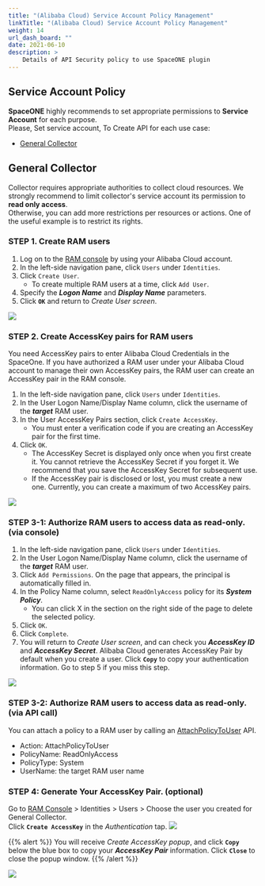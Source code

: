 ```yaml
---
title: "(Alibaba Cloud) Service Account Policy Management"
linkTitle: "(Alibaba Cloud) Service Account Policy Management"
weight: 14
url_dash_board: "" 
date: 2021-06-10
description: >
    Details of API Security policy to use SpaceONE plugin
---
```


## Service Account Policy
**SpaceONE** highly recommends to set appropriate permissions to **Service Account** for each purpose.<br>
Please, Set service account, To Create API for each use case:
* [General Collector](#general-collector)

## General Collector
Collector requires appropriate authorities to collect cloud resources. We strongly recommend to limit collector's service account its permission to **read only access**.<br>
Otherwise, you can add more restrictions per resources or actions. One of the useful example is to restrict its rights.

### **STEP 1. Create RAM users**

1. Log on to the [RAM console](https://ram.console.aliyun.com/) by using your Alibaba Cloud account.
2. In the left-side navigation pane, click `Users` under `Identities`.
3. Click `Create User`.
   * To create multiple RAM users at a time, click `Add User`.
4. Specify the _**Logon Name**_ and _**Display Name**_ parameters.
5. Click **`OK`** and return to _Create User screen_.

![](/docs/guides/user_guide/service_account/service_account_img/alibaba/image(110).png)

### **STEP 2. Create AccessKey pairs for RAM users**
You need AccessKey pairs to enter Alibaba Cloud Credentials in the SpaceOne. If you have authorized a RAM user under your Alibaba Cloud account to manage their own AccessKey pairs, the RAM user can create an AccessKey pair in the RAM console.

1. In the left-side navigation pane, click `Users` under `Identities`.
2. In the User Logon Name/Display Name column, click the username of the _**target**_ RAM user.
3. In the User AccessKey Pairs section, click `Create AccessKey`.
   * You must enter a verification code if you are creating an AccessKey pair for the first time.
4. Click `OK`.
   * The AccessKey Secret is displayed only once when you first create it. You cannot retrieve the AccessKey Secret if you forget it. We recommend that you save the AccessKey Secret for subsequent use.
   * If the AccessKey pair is disclosed or lost, you must create a new one. Currently, you can create a maximum of two AccessKey pairs.

![](/docs/guides/user_guide/service_account/service_account_img/alibaba/image(105).png)


### **STEP 3-1: Authorize RAM users to access data as read-only. \(via console\)**

1. In the left-side navigation pane, click `Users` under `Identities`.
2. In the User Logon Name/Display Name column, click the username of the _**target**_ RAM user.
3. Click `Add Permissions`. On the page that appears, the principal is automatically filled in.
4. In the Policy Name column, select `ReadOnlyAccess` policy for its _**System Policy**_.
   * You can click X in the section on the right side of the page to delete the selected policy.
5. Click `OK`.
6. Click `Complete`.
7. You will return to _Create User screen_, and can check you _**AccessKey ID**_ and _**AccessKey Secret**_. Alibaba Cloud generates AccessKey Pair by default when you create a user. Click **`Copy`** to copy your authentication information. Go to step 5 if you miss this step.

![](/docs/guides/user_guide/service_account/service_account_img/alibaba/image(108).png)

### **STEP 3-2: Authorize RAM users to access data as read-only. \(via API call\)**
You can attach a policy to a RAM user by calling an [AttachPolicyToUser](https://www.alibabacloud.com/help/doc-detail/28725.htm?spm=a2c63.p38356.879954.6.d7591b28E3RsUP#doc-api-Ram-AttachPolicyToUser) API.

* Action: AttachPolicyToUser
* PolicyName: ReadOnlyAccess
* PolicyType: System
* UserName: the target RAM user name

### **STEP 4: Generate Your AccessKey Pair. \(optional\)**
Go to [RAM Console](https://ram.console.aliyun.com/) &gt; Identities &gt; Users &gt; Choose the user you created for General Collector. <br>
Click **`Create AccessKey`** in the _Authentication_ tap.
![](/docs/guides/user_guide/service_account/service_account_img/alibaba/image(106).png)

{{% alert %}}
You will receive _Create AccessKey popup_, and click **`Copy`** below the blue box to copy your _**AccessKey Pair**_ information. Click **`Close`** to close the popup window.
{{% /alert %}}

![](/docs/guides/user_guide/service_account/service_account_img/alibaba/image(109).png)